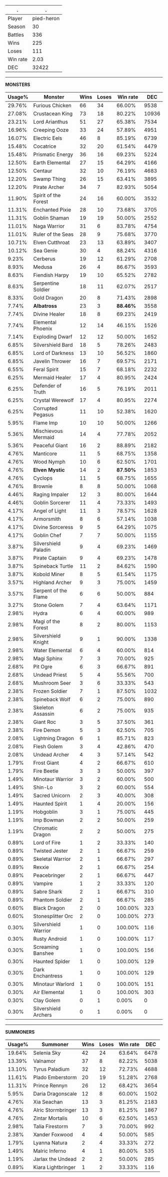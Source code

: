 .|.
|-|-
Player|pied-heron
Season|30
Battles|336
Wins|225
Loses|111
Win rate|2.03
DEC|32422

---
**MONSTERS**

Usage%|Monster|Wins|Loses|Win rate|DEC|
-|-|-|-|-|-|
29.76%|Furious Chicken|66|34|66.00%|9538|
27.08%|Crustacean King|73|18|80.22%|10936|
23.21%|Lord Arianthus|51|27|65.38%|7534|
16.96%|Creeping Ooze|33|24|57.89%|4951|
16.07%|Electric Eels|46|8|85.19%|6739|
15.48%|Cocatrice|32|20|61.54%|4479|
15.48%|Prismatic Energy|36|16|69.23%|5224|
12.50%|Earth Elemental|27|15|64.29%|4166|
12.50%|Centaur|32|10|76.19%|4683|
12.20%|Swamp Thing|26|15|63.41%|3895|
12.20%|Pirate Archer|34|7|82.93%|5054|
11.90%|Spirit of the Forest|24|16|60.00%|3532|
11.31%|Enchanted Pixie|28|10|73.68%|3705|
11.31%|Goblin Shaman|19|19|50.00%|2552|
11.01%|Naga Warrior|31|6|83.78%|4754|
11.01%|Ruler of the Seas|28|9|75.68%|3770|
10.71%|Elven Cutthroat|23|13|63.89%|3407|
10.12%|Sea Genie|30|4|88.24%|4316|
9.23%|Cerberus|19|12|61.29%|2708|
8.93%|Medusa|26|4|86.67%|3593|
8.63%|Fiendish Harpy|19|10|65.52%|2782|
8.63%|Serpentine Soldier|18|11|62.07%|2517|
8.33%|Gold Dragon|20|8|71.43%|2898|
7.74%|**Albatross**|23|3|**88.46%**|3558|
7.74%|Divine Healer|18|8|69.23%|2419|
7.74%|Elemental Phoenix|12|14|46.15%|1526|
7.14%|Exploding Dwarf|12|12|50.00%|1652|
6.85%|Silvershield Bard|18|5|78.26%|2483|
6.85%|Lord of Darkness|13|10|56.52%|1860|
6.85%|Javelin Thrower|16|7|69.57%|2171|
6.55%|Feral Spirit|15|7|68.18%|2232|
6.25%|Mermaid Healer|17|4|80.95%|2424|
6.25%|Defender of Truth|16|5|76.19%|2011|
6.25%|Crystal Werewolf|17|4|80.95%|2274|
6.25%|Corrupted Pegasus|11|10|52.38%|1620|
5.95%|Flame Imp|10|10|50.00%|1266|
5.36%|Mischievous Mermaid|14|4|77.78%|2052|
5.36%|Peaceful Giant|16|2|88.89%|2182|
4.76%|Manticore|11|5|68.75%|1358|
4.76%|Wood Nymph|10|6|62.50%|1701|
4.76%|**Elven Mystic**|14|2|**87.50%**|1853|
4.76%|Cyclops|11|5|68.75%|1655|
4.76%|Brownie|8|8|50.00%|1068|
4.46%|Raging Impaler|12|3|80.00%|1644|
4.46%|Goblin Sorcerer|11|4|73.33%|1493|
4.17%|Angel of Light|11|3|78.57%|1628|
4.17%|Armorsmith|8|6|57.14%|1038|
4.17%|Divine Sorceress|9|5|64.29%|1075|
4.17%|Goblin Chef|7|7|50.00%|1155|
3.87%|Silvershield Paladin|9|4|69.23%|1469|
3.87%|Pirate Captain|9|4|69.23%|1478|
3.87%|Spineback Turtle|11|2|84.62%|1590|
3.87%|Kobold Miner|8|5|61.54%|1175|
3.57%|Highland Archer|9|3|75.00%|1459|
3.57%|Serpent of the Flame|6|6|50.00%|884|
3.27%|Stone Golem|7|4|63.64%|1171|
2.98%|Hydra|6|4|60.00%|989|
2.98%|Magi of the Forest|8|2|80.00%|1153|
2.98%|Silvershield Knight|9|1|90.00%|1338|
2.98%|Water Elemental|6|4|60.00%|814|
2.98%|Magi Sphinx|7|3|70.00%|925|
2.68%|Pit Ogre|6|3|66.67%|891|
2.68%|Undead Priest|5|4|55.56%|700|
2.68%|Mushroom Seer|3|6|33.33%|543|
2.38%|Frozen Soldier|7|1|87.50%|1032|
2.38%|Spineback Wolf|6|2|75.00%|890|
2.38%|Skeleton Assassin|6|2|75.00%|935|
2.38%|Giant Roc|3|5|37.50%|361|
2.38%|Fire Demon|5|3|62.50%|705|
2.08%|Lightning Dragon|6|1|85.71%|823|
2.08%|Flesh Golem|3|4|42.86%|470|
2.08%|Undead Archer|4|3|57.14%|542|
1.79%|Frost Giant|4|2|66.67%|610|
1.79%|Fire Beetle|3|3|50.00%|397|
1.49%|Minotaur Warrior|3|2|60.00%|500|
1.49%|Shin-Lo|3|2|60.00%|554|
1.49%|Sacred Unicorn|2|3|40.00%|308|
1.49%|Haunted Spirit|1|4|20.00%|156|
1.19%|Hobgoblin|3|1|75.00%|445|
1.19%|Imp Bowman|2|2|50.00%|259|
1.19%|Chromatic Dragon|2|2|50.00%|275|
0.89%|Lord of Fire|1|2|33.33%|140|
0.89%|Twisted Jester|2|1|66.67%|259|
0.89%|Skeletal Warrior|2|1|66.67%|297|
0.89%|Rexxie|2|1|66.67%|254|
0.89%|Peacebringer|2|1|66.67%|447|
0.89%|Vampire|1|2|33.33%|120|
0.89%|Sabre Shark|2|1|66.67%|310|
0.89%|Phantom Soldier|2|1|66.67%|285|
0.60%|Black Dragon|2|0|100.00%|323|
0.60%|Stonesplitter Orc|2|0|100.00%|273|
0.30%|Silvershield Warrior|1|0|100.00%|116|
0.30%|Rusty Android|1|0|100.00%|117|
0.30%|Screaming Banshee|1|0|100.00%|156|
0.30%|Haunted Spider|1|0|100.00%|129|
0.30%|Dark Enchantress|1|0|100.00%|129|
0.30%|Minotaur Warlord|1|0|100.00%|151|
0.30%|Air Elemental|1|0|100.00%|303|
0.30%|Clay Golem|0|1|0.00%|0|
0.30%|Silvershield Archers|0|1|0.00%|0|

---
**SUMMONERS**

Usage%|Summoner|Wins|Loses|Win rate|DEC|
-|-|-|-|-|-|
19.64%|Selenia Sky|42|24|63.64%|6478|
13.39%|Valnamor|37|8|82.22%|5038|
13.10%|Tyrus Paladium|32|12|72.73%|4688|
11.61%|Plado Emberstorm|20|19|51.28%|2768|
11.31%|Prince Rennyn|26|12|68.42%|3654|
5.95%|Daria Dragonscale|12|8|60.00%|1502|
4.76%|Xia Seachan|13|3|81.25%|2183|
4.76%|Alric Stormbringer|13|3|81.25%|1867|
4.76%|Zintar Mortalis|10|6|62.50%|1453|
2.98%|Talia Firestorm|7|3|70.00%|992|
2.38%|Xander Foxwood|4|4|50.00%|585|
1.79%|Lyanna Natura|2|4|33.33%|272|
1.49%|Malric Inferno|4|1|80.00%|535|
1.19%|Jarlax the Undead|2|2|50.00%|285|
0.89%|Kiara Lightbringer|1|2|33.33%|116|
